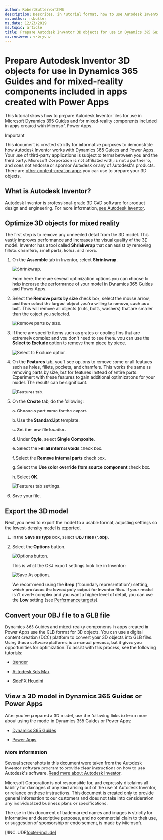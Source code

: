 ```yaml
---
author: RobertButterworthMS
description: Describes, in tutorial format, how to use Autodesk Inventor to prepare 3D objects for use in Dynamics 365 Guides and Microsoft Power Apps
ms.author: robutter
ms.date: 12/23/2019
ms.topic: article
title: Prepare Autodesk Inventor 3D objects for use in Dynamics 365 Guides and Power Apps
ms.reviewer: v-brycho
---
```


# Prepare Autodesk Inventor 3D objects for use in Dynamics 365 Guides and for mixed-reality components included in apps created with Power Apps

This tutorial shows how to prepare Autodesk Inventor files for use in Microsoft Dynamics 365 Guides and for mixed-reality components included in apps created with Microsoft Power Apps. 

> [!IMPORTANT]
> This document is created strictly for informative purposes to demonstrate how Autodesk Inventor works with Dynamics 365 Guides and Power Apps. Your use of third-party applications is subject to terms between you and the third party. Microsoft Corporation is not affiliated with, is not a partner to, and does not endorse or sponsor Autodesk or any of Autodesk's products. There are [other content-creation apps](convert-models.md#tools-for-exporting-cad-objects) you can use to prepare your 3D objects.

## What is Autodesk Inventor?

Autodesk Inventor is professional-grade 3D CAD software for product design and engineering. For more information, [see Autodesk Inventor](https://www.autodesk.com/products/inventor/overview).

## Optimize 3D objects for mixed reality

The first step is to remove any unneeded detail from the 3D model. This vastly improves performance and increases the visual quality of the 3D model. Inventor has a tool called **Shrinkwrap** that can assist by removing fillets, chamfers, small parts, holes, and more.

1.	On the **Assemble** tab in Inventor, select **Shrinkwrap**.

    ![Shrinkwrap.](media/inventor-shrinkwrap.PNG "Shrinkwrap")

    From here, there are several optimization options you can choose to help increase the performance of your model in Dynamics 365 Guides and Power Apps.

2.	Select the **Remove parts by size** check box, select the mouse arrow, and then select the largest object you're willing to remove, such as a bolt. This will remove all objects (nuts, bolts, washers) that are smaller than the object you selected.

    ![Remove parts by size.](media/inventor-remove-parts.PNG "Remove parts by size")

3.	If there are specific items such as grates or cooling fins that are extremely complex and you don't need to see them, you can use the **Select to Exclude** option to remove them piece by piece.

    ![Select to Exclude option.](media/inventor-select-to-exclude.PNG "Select to Exclude option")

4.	On the **Features** tab, you'll see options to remove some or all features such as holes, fillets, pockets, and chamfers. This works the same as removing parts by size, but for features instead of entire parts. Experiment with these features to gain additional optimizations for your model. The results can be significant.

    ![Features tab.](media/inventor-features-tab.PNG "Features tab")

5.	On the **Create** tab, do the following:

    a.	Choose a part name for the export.

    b.	Use the **Standard.ipt** template.

    c.	Set the new file location.

    d.	Under **Style**, select **Single Composite**.

    e.	Select the **Fill all internal voids** check box.

    f.	Select the **Remove internal parts** check box.

    g.	Select the **Use color override from source component** check box.

    h.	Select **OK**.

      ![Features tab settings.](media/inventor-features-tab-settings.PNG "Features tab settings")

6.	Save your file.

## Export the 3D model

Next, you need to export the model to a usable format, adjusting settings so the lowest-density model is exported.

1.	In the **Save as type** box, select **OBJ files (*.obj)**.

2.	Select the **Options** button.

    ![Options button.](media/inventor-options-button.PNG "Options button")

    This is what the OBJ export settings look like in Inventor:

    ![Save As options.](media/inventor-save-as-options.PNG "Save As options")

    We recommend using the **Brep** ("boundary representation") setting, which produces the lowest poly output for Inventor files. If your model isn't overly complex and you want a higher level of detail, you can use the **Low** setting (see [Performance targets](optimize-models.md#performance-targets)).

## Convert your OBJ file to a GLB file

Dynamics 365 Guides and mixed-reality components in apps created in Power Apps use the GLB format for 3D objects. You can use a digital content creation (DCC) platform to convert your 3D objects into GLB files. Using these software platforms is a manual process, but it gives you opportunities for optimization. To assist with this process, see the following tutorials:

  - [Blender](blender.md)

  - [Autodesk 3ds Max](3ds-max.md)

  - [SideFX Houdini](houdini.md)

## View a 3D model in Dynamics 365 Guides or Power Apps

After you've prepared a 3D model, use the following links to learn more about using the model in Dynamics 365 Guides or Power Apps:

- [Dynamics 365 Guides](../overview.md)

- [Power Apps](/powerapps/maker/canvas-apps/mixed-reality-overview)

### More information

Several screenshots in this document were taken from the Autodesk Inventor software program to provide clear instructions on how to use Autodesk's software.  [Read more about Autodesk Inventor](https://aka.ms/Autodesk_inventor).

Microsoft Corporation is not responsible for, and expressly disclaims all liability for damages of any kind arising out of the use of Autodesk Inventor, or reliance on these instructions. This document is created only to provide general information to our customers and does not take into consideration any individualized business plans or specifications.

The use in this document of trademarked names and images is strictly for informative and descriptive purposes, and no commercial claim to their use, or suggestion of sponsorship or endorsement, is made by Microsoft.


[!INCLUDE[footer-include](../../includes/footer-banner.md)]